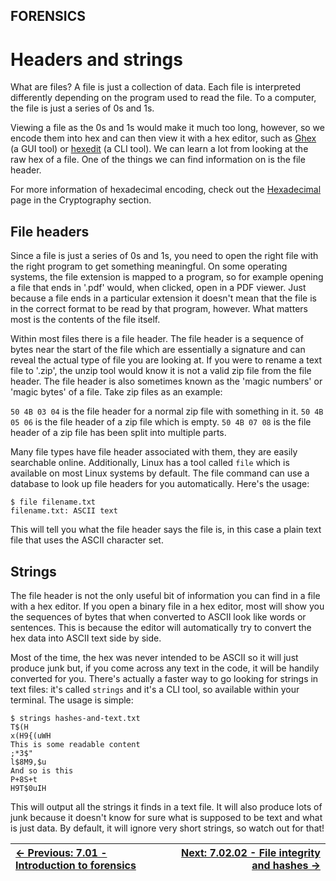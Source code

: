 ## FORENSICS

# Headers and strings

What are
files? A file is just a collection of data. Each file is interpreted
differently depending on the program used to read the file. To a
computer, the file is just a series of 0s and 1s.

Viewing a file as the 0s and 1s would make it much too long, however,
 so we encode them into hex and can then view it with a hex editor, such
 as [Ghex](https://wiki.gnome.org/Apps/Ghex) (a GUI tool) or [hexedit](https://linux.die.net/man/1/hexedit)
 (a CLI tool). We can learn a lot from looking at the raw hex of a file.
 One of the things we can find information on is the file header.

For more information of hexadecimal encoding, check out the [Hexadecimal](Hexadecimal3.5.2.md) page in the Cryptography section.

## File headers

Since a file is just a series of 0s and 1s, you need to open the
right file with the right program to get something meaningful. On some
operating systems, the file extension is mapped to a program, so for
example opening a file that ends in '.pdf' would, when clicked, open in a
 PDF viewer. Just because a file ends in a particular extension it
doesn't mean that the file is in the correct format to be read by that
program, however. What matters most is the contents of the file itself.

Within most files there is a file header. The file header is a
sequence of bytes near the start of the file which are essentially a
signature and can reveal the actual type of file you are looking at. If
you were to rename a text file to '.zip', the unzip tool would know it
is not a valid zip file from the file header. The file header is also
sometimes known as the 'magic numbers' or 'magic bytes' of a file. Take
zip files as an example:

`50 4B 03 04` is the file header for a normal zip file with something in it. `50 4B 05 06` is the file header of a zip file which is empty. `50 4B 07 08` is the file header of a zip file has been split into multiple parts.

Many file types have file header associated with them, they are easily searchable online. Additionally, Linux has a tool called `file`
 which is available on most Linux systems by default. The file command
can use a database to look up file headers for you automatically. Here's
 the usage:

```console
$ file filename.txt
filename.txt: ASCII text
```

This will tell you what the file header says the file is, in this case a plain text file that uses the ASCII character set.

## Strings

The file header is not the only useful bit of information you can
find in a file with a hex editor. If you open a binary file in a hex
editor, most will show you the sequences of bytes that when converted to
 ASCII look like words or sentences. This is because the editor will
automatically try to convert the hex data into ASCII text side by side.

Most of the time, the hex was never intended to be ASCII so it will
just produce junk but, if you come across any text in the code, it will
be handily converted for you. There's actually a faster way to go
looking for strings in text files: it's called `strings` and it's a CLI tool, so available within your terminal. The usage is simple:

```console
$ strings hashes-and-text.txt
T$(H
x(H9{(uWH
This is some readable content
;*3$"
l$8M9,$u
And so is this
P+8S+t
H9T$0uIH
```

This will output all the strings it finds in a text file. It will
also produce lots of junk because it doesn't know for sure what is
supposed to be text and what is just data. By default, it will ignore
very short strings, so watch out for that!

<div align="center">

[← Previous: 7.01 - Introduction to forensics](IntroductionToForensics7.1.md) | [Next: 7.02.02 - File integrity and hashes →](FileIntegrityAndHashes7.2.2.md)
:-|-:
